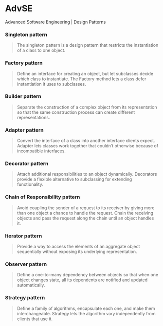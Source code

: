 # AdvSE
Advanced Software Engineering | Design Patterns 

### Singleton pattern

> The singleton pattern is a design pattern that restricts the instantiation of a class to one object.

### Factory pattern

> Define an interface for creating an object, but let subclasses decide which class to instantiate. The Factory method lets a class defer instantiation it uses to subclasses.

### Builder pattern

> Separate the construction of a complex object from its representation so that the same construction process can create different representations.

### Adapter pattern

> Convert the interface of a class into another interface clients expect. Adapter lets classes work together that couldn’t otherwise because of incompatible interfaces.

### Decorator pattern

> Attach additional responsibilities to an object dynamically. Decorators provide a flexible alternative to subclassing for extending functionality.

### Chain of Responsibility pattern

> Avoid coupling the sender of a request to its receiver by giving more than one object a chance to handle the request. Chain the receiving objects and pass the request along the chain until an object handles it.

### Iterator pattern

> Provide a way to access the elements of an aggregate object sequentially without exposing its underlying representation.

### Observer pattern

> Define a one-to-many dependency between objects so that when one object changes state, all its dependents are notified and updated automatically.

### Strategy pattern

> Define a family of algorithms, encapsulate each one, and make them interchangeable. Strategy lets the algorithm vary independently from clients that use it.

